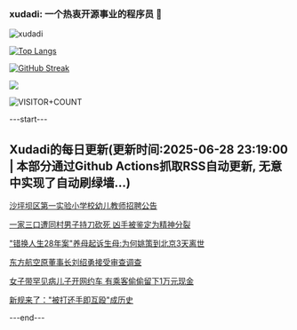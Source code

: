 ### xudadi: 一个热衷开源事业的程序员 👋

![xudadi](https://github-readme-stats-git-masterorgs-github-readme-stats-team.vercel.app/api?username=xudadi)

[![Top Langs](https://github-readme-stats.vercel.app/api/top-langs/?username=xudadi)](https://github.com/anuraghazra/github-readme-stats)

[![GitHub Streak](https://streak-stats.demolab.com?user=xudadi&locale=zh_Hans)](https://git.io/streak-stats)

![](https://raw.githubusercontent.com/xudadi/xudadi/main/assets/github-contribution-grid-snake.svg)

![VISITOR+COUNT](https://komarev.com/ghpvc/?username=xudadi&label=VISITOR+COUNT)


---start---

## Xudadi的每日更新(更新时间:2025-06-28 23:19:00 | 本部分通过Github Actions抓取RSS自动更新, 无意中实现了自动刷绿墙...)

[沙坪坝区第一实验小学校幼儿教师招聘公告](https://www.gongkaoleida.com/article/2479148)

[一家三口遭同村男子持刀砍死 凶手被鉴定为精神分裂](https://m.163.com/news/article/K3574SD8051492T3.html)

["错换人生28年案"养母起诉生母:为何姚策到北京3天离世](https://m.163.com/news/article/K356VP1U0514BE2Q.html)

[东方航空原董事长刘绍勇接受审查调查](https://m.163.com/news/article/K34TVK7K0001899O.html)

[女子带罕见病儿子开网约车 有乘客偷偷留下1万元现金](https://m.163.com/news/article/K32U7MEF0514D3UH.html)

[新规来了："被打还手即互殴"成历史](https://m.163.com/news/article/K34SA9NC0512D3VJ.html)

---end---
